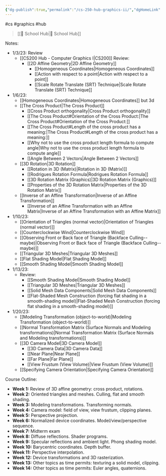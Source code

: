 ```yaml
---
{"dg-publish":true,"permalink":"/cs-250-hub-graphics-ii/","dgHomeLink":true,"dgPassFrontmatter":false,"dgShowLocalGraph":true}
---
```


#cs #graphics #hub 
> [[🏫 School Hub|🏫 School Hub]]

Notes:
- 1/3/23: Review
	- [[CS200 Hub - Computer Graphics I|CS200]] Review:
		- [[2D Affine Geometry|2D Affine Geometry]]
			- [[Homogeneous Coordinates|Homogeneous Coordinates]]
			- [[Action with respect to a point|Action with respect to a point]]
			- [[Scale Rotate Translate (SRT) Technique|Scale Rotate Translate (SRT) Technique]]
- 1/6/23:
	- [[Homogeneous Coordinates|Homogeneous Coordinates]] but 3d
	- [[The Cross Product|The Cross Product]]
		- [[Cross Product orthogonality|Cross Product orthogonality]]
		- [[The Cross Product#Orientation of the Cross Product:|The Cross Product#Orientation of the Cross Product:]]
		- [[The Cross Product#Length of the cross product has a meaning:|The Cross Product#Length of the cross product has a meaning:]]
		- [[Why not to use the cross product length formula to compute angle|Why not to use the cross product length formula to compute angle]]
		- [[Angle Between 2 Vectors|Angle Between 2 Vectors]]
	- [[3D Rotation|3D Rotation]]
		- [[Rotation in 3D (Matrix)|Rotation in 3D (Matrix)]]
		- [[Rodrigues Rotation Formula|Rodrigues Rotation Formula]]
		- [[3D Rotation Matrix (Graphics)|3D Rotation Matrix (Graphics)]]
		- [[Properties of the 3D Rotation Matrix|Properties of the 3D Rotation Matrix]]
	- [[Inverse of an Affine Transformation|Inverse of an Affine Transformation]]
		- [[Inverse of an Affine Transformation with an Affine Matrix|Inverse of an Affine Transformation with an Affine Matrix]]
- 1/10/23:
	- [[Orientation of Triangles (normal vector)|Orientation of Triangles (normal vector)]]
	- [[Counterclockwise Wind|Counterclockwise Wind]]
	- [[Observing Front or Back face of Triangle (Backface Culling-- maybe)|Observing Front or Back face of Triangle (Backface Culling-- maybe)]]
	- [[Triangular 3D Meshes|Triangular 3D Meshes]]
	- [[Flat Shading Model|Flat Shading Model]]
	- [[Smooth Shading Model|Smooth Shading Model]]
- 1/13/23:
	- Review:
		- [[Smooth Shading Model|Smooth Shading Model]]
		- [[Triangular 3D Meshes|Triangular 3D Meshes]]
		- [[Solid Mesh Data Components|Solid Mesh Data Components]]
		- [[Flat-Shaded Mesh Construction (forcing flat shading in a smooth-shading model)|Flat-Shaded Mesh Construction (forcing flat shading in a smooth-shading model)]]
- 1/20/23:
	- [[Modeling Transformation (object-to-world)|Modeling Transformation (object-to-world)]]
	- [[Normal Transformation Matrix (Surface Normals and Modeling transformations)|Normal Transformation Matrix (Surface Normals and Modeling transformations)]]
	- [[3D Camera Model|3D Camera Model]]
		- [[3D Camera Data|3D Camera Data]]
		- [[Near Plane|Near Plane]]
		- [[Far Plane|Far Plane]]
		- [[View Frustum (View Volume)|View Frustum (View Volume)]]
	- [[Specifying Camera Orientation|Specifying Camera Orientation]]

Course Outline:
- **Week 1:** Review of 3D affine geometry: cross product, rotations. 
- **Week 2:** Oriented triangles and meshes. Culling, flat and smooth shading. 
- **Week 3:** Modeling transformations. Transforming normals. 
- **Week 4:** Camera model: field of view, view frustum, clipping planes. 
- **Week 5:** Perspective projection. 
- **Week 6:** Normalized device coordinates. Model/view/perspective sequence. 
- **Week 7:** Midterm exam 
- **Week 8:** Diffuse reflections. Shader programs. 
- **Week 9:** Specular reflections and ambient light. Phong shading model. 
- **Week 10:** Barycentric coordinates. Depth buffer. 
- **Week 11:** Perspective interpolation. 
- **Week 12:** Device transformations and 3D rasterization. 
- **Week 13:** Other topics as time permits: texturing a solid model, clipping. 
- **Week 14:** Other topics as time permits: Euler angles, quaternions.